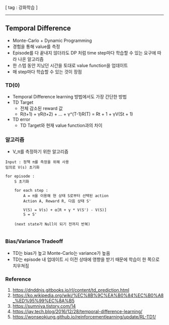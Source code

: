 [ tag : 강화학습 ]

---

## Temporal Difference
- Monte-Carlo + Dynamic Programming
- 경험을 통해 value를 측정
- Episode를 다 끝내지 않더라도 DP 처럼 time step마다 학습할 수 있는 요구에 따라 나온 알고리즘
- 한 스텝 동안 지났던 시간을 토대로 value function을 업데이트
- 매 step마다 학습할 수 있는 것이 장점

### TD(0)
- Temporal Difference learning 방법에서도 가장 간단한 방법
- TD Target
    - 전체 감소된 reward 값
    - R(t+1) + γR(t+2) + ... + γ^(T-1)R(T) =  Rt + 1 + γV(St + 1)
- TD error
    - TD Target와 현재 value function과의 차이

### 알고리즘
- V_π를 측정하기 위한 알고리즘
```
Input : 정책 π를 측정을 위해 사용
임의로 V(s) 초기화

for episode :
    S 초기화

    for each step :
        A = π을 이용해 현 상태 S로부터 선택된 action
        Action A, Reward R, 다음 상태 S'

        V(S) = V(s) + α[R + γ * V(S') - V(S)]
        S = S'
    
    (next state가 Null이 되기 전까지 반복)
    
```

### Bias/Variance Tradeoff
- TD는 bias가 높고 Monte-Carlo는 variance가 높음
- TD는 episode 내 업데이트 시 이전 상태에 영향을 받기 때문에 학습이 한 쪽으로 치우쳐짐


### Reference
1. https://dnddnjs.gitbooks.io/rl/content/td_prediction.html
2. https://ko.wikipedia.org/wiki/%EC%8B%9C%EA%B0%84%EC%B0%A8_%ED%95%99%EC%8A%B5
3. https://sumniya.tistory.com/14
4. https://jay.tech.blog/2016/12/28/temporal-difference-learning/
5. https://wonseokjung.github.io/reinforcementlearning/update/RL-TD1/